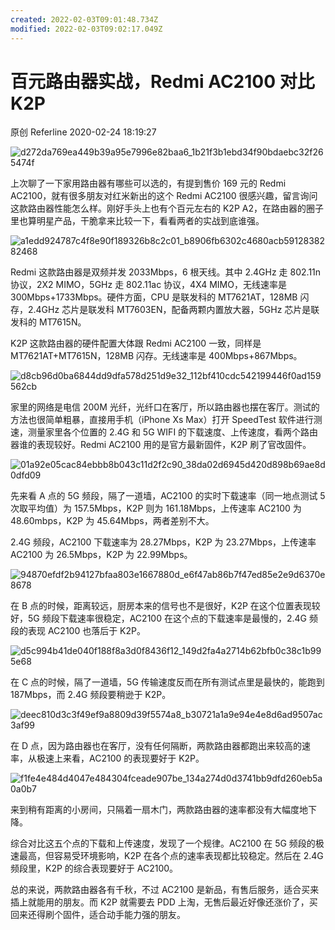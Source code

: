 ```yaml
---
created: 2022-02-03T09:01:48.734Z
modified: 2022-02-03T09:02:17.049Z
---
```

# 百元路由器实战，Redmi AC2100 对比 K2P

原创 Referline 2020-02-24 18:19:27

 ![d272da769ea449b39a95e7996e82baa6_1b21f3b1ebd34f90bdaebc32f265474f](http://localUbuntu/tpxipster/tpxip-galaxy/强内网文/百元路由器实战，redmi%20ac2100%20对比%20k2p.md/548721308239375.jpg)

​上次聊了一下家用路由器有哪些可以选的，有提到售价 169 元的 Redmi AC2100，就有很多朋友对红米新出的这个 Redmi AC2100 很感兴趣，留言询问这款路由器性能怎么样。刚好手头上也有个百元左右的 K2P A2，在路由器的圈子里也算明星产品，干脆拿来比较一下，看看两者的实战到底谁强。

![a1edd924787c4f8e90f189326b8c2c01_b8906fb6302c4680acb5912838282468](http://localUbuntu/tpxipster/tpxip-galaxy/强内网文/百元路由器实战，redmi%20ac2100%20对比%20k2p.md/163691408234511.jpg)

Redmi 这款路由器是双频并发 2033Mbps，6 根天线。其中 2.4GHz 走 802.11n 协议，2X2 MIMO，5GHz 走 802.11ac 协议，4X4 MIMO，无线速率是 300Mbps+1733Mbps。硬件方面，CPU 是联发科的 MT7621AT，128MB 闪存，2.4GHz 芯片是联发科 MT7603EN，配备两颗内置放大器，5GHz 芯片是联发科的 MT7615N。



K2P 这款路由器的硬件配置大体跟 Redmi AC2100 一致，同样是 MT7621AT+MT7615N，128MB 闪存。无线速率是 400Mbps+867Mbps。




![d8cb96d0ba6844dd9dfa578d251d9e32_112bf410cdc542199446f0ad159562cb](http://localUbuntu/tpxipster/tpxip-galaxy/强内网文/百元路由器实战，redmi%20ac2100%20对比%20k2p.md/465691508228057.jpg)

家里的网络是电信 200M 光纤，光纤口在客厅，所以路由器也摆在客厅。测试的方法也很简单粗暴，直接用手机（iPhone Xs Max）打开 SpeedTest 软件进行测速，测量家里各个位置的 2.4G 和 5G WIFI 的下载速度、上传速度，看两个路由器谁的表现较好。Redmi AC2100 用的是官方最新固件，K2P 刷了官改固件。

![01a92e05cac84ebbb8b043c11d2f2c90_38da02d6945d420d898b69ae8d0dfd09](http://localUbuntu/tpxipster/tpxip-galaxy/强内网文/百元路由器实战，redmi%20ac2100%20对比%20k2p.md/167211608221191.jpg)

先来看 A 点的 5G 频段，隔了一道墙，AC2100 的实时下载速率（同一地点测试 5 次取平均值）为 157.5Mbps，K2P 则为 161.18Mbps，上传速率 AC2100 为48.60mbps，K2P 为 45.64Mbps，两者差别不大。

 

2.4G 频段，AC2100 下载速率为 28.27Mbps，K2P 为 23.27Mbps，上传速率 AC2100 为 26.5Mbps，K2P 为 22.99Mbps。

![94870efdf2b94127bfaa803e1667880d_e6f47ab86b7f47ed85e2e9d6370e8678](http://localUbuntu/tpxipster/tpxip-galaxy/强内网文/百元路由器实战，redmi%20ac2100%20对比%20k2p.md/68801808223172.jpg)

在 B 点的时候，距离较远，厨房本来的信号也不是很好，K2P 在这个位置表现较好，5G 频段下载速率很稳定，AC2100 在这个点的下载速率是最慢的，2.4G 频段的表现 AC2100 也落后于 K2P。

![d5c994b41de040f188f8a3d0f8436f12_149d2fa4a2714b62bfb0c38c1b995e68](http://localUbuntu/tpxipster/tpxip-galaxy/强内网文/百元路由器实战，redmi%20ac2100%20对比%20k2p.md/341771808216057.jpg)

在 C 点的时候，隔了一道墙，5G 传输速度反而在所有测试点里是最快的，能跑到 187Mbps，而 2.4G 频段要稍逊于 K2P。

![deec810d3c3f49ef9a8809d39f5574a8_b30721a1a9e94e4e8d6ad9507ac3af99](http://localUbuntu/tpxipster/tpxip-galaxy/强内网文/百元路由器实战，redmi%20ac2100%20对比%20k2p.md/583611808216666.jpg)

在 D 点，因为路由器也在客厅，没有任何隔断，两款路由器都跑出来较高的速率，从极速上来看，AC2100 的表现要好于 K2P。

![f1fe4e484d4047e484304fceade907be_134a274d0d3741bb9dfd260eb5a0a0b7](http://localUbuntu/tpxipster/tpxip-galaxy/强内网文/百元路由器实战，redmi%20ac2100%20对比%20k2p.md/329131908243621.jpg)

来到稍有距离的小房间，只隔着一扇木门，两款路由器的速率都没有大幅度地下降。



综合对比这五个点的下载和上传速度，发现了一个规律。AC2100 在 5G 频段的极速最高，但容易受环境影响，K2P 在各个点的速率表现都比较稳定。然后在 2.4G 频段里，K2P 的综合表现要好于 AC2100。



总的来说，两款路由器各有千秋，不过 AC2100 是新品，有售后服务，适合买来插上就能用的朋友。而 K2P 就需要去 PDD 上淘，无售后最近好像还涨价了，买回来还得刷个固件，适合动手能力强的朋友。
